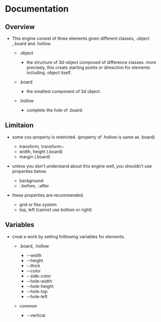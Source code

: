 # Documentation

## Overview
* This engine consist of three elements given different classes, .object ,.board and .hollow.
    * .object 
        * the structure of 3d-object composed of difference classes. more precisely, this creats starting points or diresction for elements including .object itself.

    * .board
        * the smallest component of 3d object.

    * .hollow
        * complete the hole of .board.

## Limitaion
* some css-property is restricted. (property of .hollow is same as .board)
    * transform, transform~
    * width, height (.board)
    * margin (.board)

* unless you don't understand about this engine well, you shouldn't use properties below.
    * background
    * ::before, ::after

* these properties are recommended.
    * grid or flex system
    * top, left (cannot use bottom or right)

## Variables
* creat a work by setting folllowing variables for elements.
    * .board, .hollow
        * --width
        * --height
        * --thick
        * --color
        * --side-color
        * --hole-width
        * --hole-height
        * --hole-top
        * --hole-left

    * common
        * --vertical